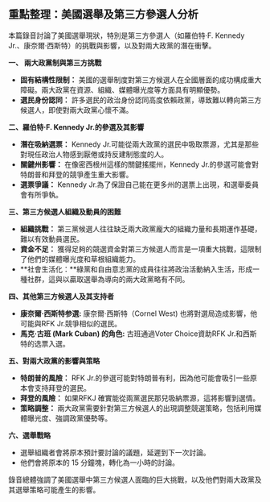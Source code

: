 ## 重點整理：美國選舉及第三方參選人分析

本篇錄音討論了美國選舉現狀，特別是第三方參選人（如羅伯特·F. Kennedy Jr.、康奈爾·西斯特）的挑戰與影響，以及對兩大政黨的潛在衝擊。

**一、 兩大政黨制與第三方挑戰**

*   **固有結構性限制：** 美國的選舉制度對第三方候選人在全國層面的成功構成重大障礙。兩大政黨在資源、組織、媒體曝光度等方面具有明顯優勢。
*   **選民身份認同：** 許多選民的政治身份認同高度依賴政黨，導致難以轉向第三方候選人，即使對兩大政黨心懷不滿。

**二、羅伯特·F. Kennedy Jr.的參選及其影響**

*   **潛在吸納選票：** Kennedy Jr.可能從兩大政黨的選民中吸取票源，尤其是那些對現任政治人物感到厭倦或持反建制態度的人。
*   **關鍵州影響：** 在像密西根州這樣的關鍵搖擺州，Kennedy Jr.的參選可能會對特朗普和拜登的競爭產生重大影響。
*   **選票爭議：** Kennedy Jr.為了保證自己能在更多州的選票上出現，和選舉委員會有所爭執。

**三、第三方候選人組織及動員的困難**

*   **組織挑戰：** 第三黨候選人往往缺乏兩大政黨龐大的組織力量和長期運作基礎，難以有效動員選民。
*   **資金不足：** 獲得足夠的競選資金對第三方候選人而言是一項重大挑戰，這限制了他們的媒體曝光度和草根組織能力。
*   **社會生活化：**綠黨和自由意志黨的成員往往將政治活動納入生活，形成一種社群，這與以贏取選舉為導向的兩大政黨略有不同。

**四、其他第三方候選人及其支持者**

*   **康奈爾·西斯特参選:** 康奈爾·西斯特（Cornel West) 也將對選局造成影響，他可能與RFK Jr.競爭相似的選民。
*    **馬克·古班 (Mark Cuban) 的角色:** 古班通過Voter Choice資助RFK Jr.和西斯特的选票入選。

**五、對兩大政黨的影響與策略**

*   **特朗普的風險：** RFK Jr.的參選可能對特朗普有利，因為他可能會吸引一些原本會支持拜登的選民。
*   **拜登的風險：** 如果RFKJ 確實能從兩黨選民那兒吸納票源，這將影響到選情。
*   **策略調整：** 兩大政黨需要針對第三方候選人的出現調整競選策略，包括利用媒體曝光度、強調政黨優勢等。

**六、選舉戰略**

*   選舉組織者會將原本預計要討論的議題，延遲到下一次討論。
*   他們會將原本的 15 分鐘塊，轉化為一小時的討論。

錄音總體強調了美國選舉中第三方候選人面臨的巨大挑戰，以及他們對兩大政黨及其選舉策略可能產生的影響。